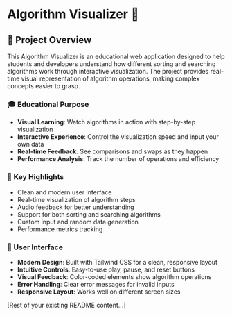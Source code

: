 # Algorithm Visualizer 🎯

## 📖 Project Overview
This Algorithm Visualizer is an educational web application designed to help students and developers understand how different sorting and searching algorithms work through interactive visualization. The project provides real-time visual representation of algorithm operations, making complex concepts easier to grasp.

### 🎓 Educational Purpose
- **Visual Learning**: Watch algorithms in action with step-by-step visualization
- **Interactive Experience**: Control the visualization speed and input your own data
- **Real-time Feedback**: See comparisons and swaps as they happen
- **Performance Analysis**: Track the number of operations and efficiency

### 🌟 Key Highlights
- Clean and modern user interface
- Real-time visualization of algorithm steps
- Audio feedback for better understanding
- Support for both sorting and searching algorithms
- Custom input and random data generation
- Performance metrics tracking

### 🎨 User Interface
- **Modern Design**: Built with Tailwind CSS for a clean, responsive layout
- **Intuitive Controls**: Easy-to-use play, pause, and reset buttons
- **Visual Feedback**: Color-coded elements show algorithm operations
- **Error Handling**: Clear error messages for invalid inputs
- **Responsive Layout**: Works well on different screen sizes

[Rest of your existing README content...]
